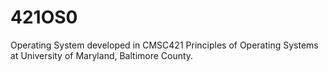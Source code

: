# 421OS0
Operating System developed in CMSC421 Principles of Operating Systems at University of Maryland, Baltimore County.
